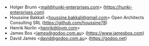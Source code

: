 -   Holger Brunn \<mail@hunki-enterprises.com> (https://hunki-enterprises.com)
-   Houssine Bakkali \<houssine.bakkali@gmail.com> Open Architects Consulting SRL (https://github.com/houssine78)
-   Henrik Norlin \<henrik@loym.com>
-   James Bos \<james@godoo.com.au> (https://www.jamesbos.com)
-   David James \<david@godoo.com.au> (https://godoo.net)
